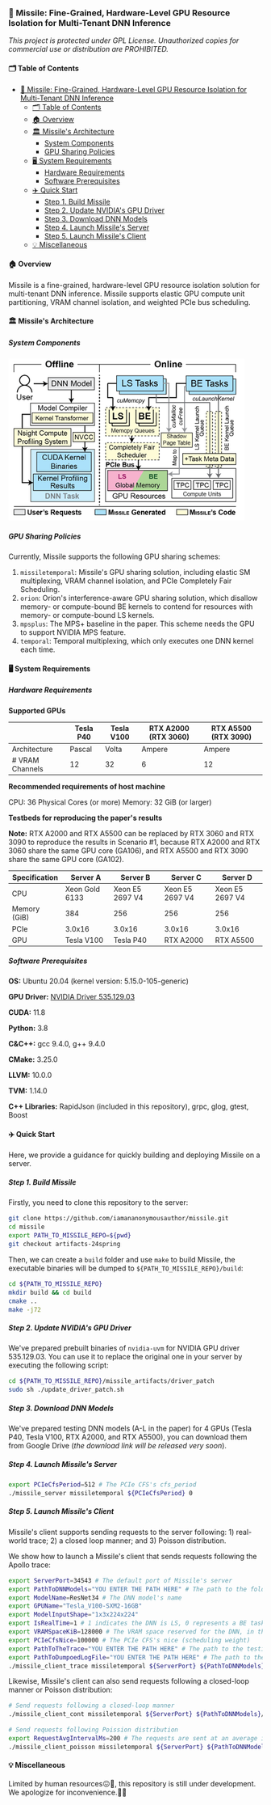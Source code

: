 ### 🚀 Missile: Fine-Grained, Hardware-Level GPU Resource Isolation for Multi-Tenant DNN Inference

*This project is protected under GPL License.*
*Unauthorized copies for commercial use or distribution are PROHIBITED.*

#### 🗂️ Table of Contents

- [🚀 Missile: Fine-Grained, Hardware-Level GPU Resource Isolation for Multi-Tenant DNN Inference](#-missile-fine-grained-hardware-level-gpu-resource-isolation-for-multi-tenant-dnn-inference)
  - [🗂️ Table of Contents](#️-table-of-contents)
  - [🏠 Overview](#-overview)
  - [🏛️ Missile's Architecture](#️-missiles-architecture)
    - [System Components](#system-components)
    - [GPU Sharing Policies](#gpu-sharing-policies)
  - [🖥️ System Requirements](#️-system-requirements)
    - [Hardware Requirements](#hardware-requirements)
    - [Software Prerequisites](#software-prerequisites)
  - [✈️ Quick Start](#️-quick-start)
    - [Step 1. Build Missile](#step-1-build-missile)
    - [Step 2. Update NVIDIA's GPU Driver](#step-2-update-nvidias-gpu-driver)
    - [Step 3. Download DNN Models](#step-3-download-dnn-models)
    - [Step 4. Launch Missile's Server](#step-4-launch-missiles-server)
    - [Step 5. Launch Missile's Client](#step-5-launch-missiles-client)
  - [💡 Miscellaneous](#-miscellaneous)


#### 🏠 Overview

Missile is a fine-grained, hardware-level GPU resource isolation solution for multi-tenant DNN inference. Missile supports elastic GPU compute unit partitioning, VRAM channel isolation, and weighted PCIe bus scheduling.

#### 🏛️ Missile's Architecture

##### System Components

![missile-arch.png](missile-arch.png)

##### GPU Sharing Policies

Currently, Missile supports the following GPU sharing schemes:

1. `missiletemporal`: Missile's GPU sharing solution, including elastic SM multiplexing, VRAM channel isolation, and PCIe Completely Fair Scheduling.
2. `orion`: Orion's interference-aware GPU sharing solution, which disallow memory- or compute-bound BE kernels to contend for resources with memory- or compute-bound LS kernels.
3. `mpsplus`: The MPS+ baseline in the paper. This scheme needs the GPU to support NVIDIA MPS feature.
4. `temporal`: Temporal multiplexing, which only executes one DNN kernel each time.

#### 🖥️ System Requirements

##### Hardware Requirements

**Supported GPUs**


|  | Tesla P40 | Tesla V100 | RTX A2000 (RTX 3060) | RTX A5500 (RTX 3090) |
| --- | --- | --- | --- | --- |
| Architecture | Pascal | Volta | Ampere | Ampere |
| # VRAM Channels | 12 | 32 | 6 | 12 |

**Recommended requirements of host machine**

CPU: 36 Physical Cores (or more)
Memory: 32 GiB (or larger)

**Testbeds for reproducing the paper's results**

**Note:** RTX A2000 and RTX A5500 can be replaced by RTX 3060 and RTX 3090 to reproduce the results in Scenario #1, because RTX A2000 and RTX 3060 share the same GPU core (GA106), and RTX A5500 and RTX 3090 share the same GPU core (GA102).

| Specification | Server A | Server B | Server C | Server D |
| --- | --- | --- | --- | --- |
| CPU | Xeon Gold 6133 | Xeon E5 2697 V4 | Xeon E5 2697 V4 | Xeon E5 2697 V4 |
| Memory (GiB) | 384 | 256 | 256 | 256 |
| PCIe | 3.0x16 | 3.0x16 | 3.0x16 | 3.0x16 |
| GPU | Tesla V100 | Tesla P40 | RTX A2000 | RTX A5500 |

##### Software Prerequisites

**OS:** Ubuntu 20.04 (kernel version: 5.15.0-105-generic)

**GPU Driver:** [NVIDIA Driver 535.129.03](https://www.nvidia.com/download/driverResults.aspx/213194/en-us/)

**CUDA:** 11.8

**Python:** 3.8

**C&C++:** gcc 9.4.0, g++ 9.4.0

**CMake:** 3.25.0

**LLVM:** 10.0.0

**TVM:** 1.14.0

**C++ Libraries:** RapidJson (included in this repository), grpc, glog, gtest, Boost

#### ✈️ Quick Start

Here, we provide a guidance for quickly building and deploying Missile on a server.

##### Step 1. Build Missile

Firstly, you need to clone this repository to the server:

```bash
git clone https://github.com/iamananonymousauthor/missile.git
cd missile
export PATH_TO_MISSILE_REPO=${pwd}
git checkout artifacts-24spring
```

Then, we can create a `build` folder and use `make` to build Missile, the executable binaries will be dumped to `${PATH_TO_MISSILE_REPO}/build`:

```bash
cd ${PATH_TO_MISSILE_REPO}
mkdir build && cd build
cmake ..
make -j72
```

##### Step 2. Update NVIDIA's GPU Driver

We've prepared prebuilt binaries of `nvidia-uvm` for NVIDIA GPU driver 535.129.03. You can use it to replace the original one in your server by executing the following script:

```bash
cd ${PATH_TO_MISSILE_REPO}/missile_artifacts/driver_patch
sudo sh ./update_driver_patch.sh
```

##### Step 3. Download DNN Models

We've prepared testing DNN models (A-L in the paper) for 4 GPUs (Tesla P40, Tesla V100, RTX A2000, and RTX A5500), you can download them from Google Drive (*the download link will be released very soon*).

##### Step 4. Launch Missile's Server

```bash
export PCIeCfsPeriod=512 # The PCIe CFS's cfs_period
./missile_server missiletemporal ${PCIeCfsPeriod} 0
```

##### Step 5. Launch Missile's Client

Missile's client supports sending requests to the server following: 1) real-world trace; 2) a closed loop manner; and 3) Poisson distribution.

We show how to launch a Missile's client that sends requests following the Apollo trace:

```bash
export ServerPort=34543 # The default port of Missile's server
export PathToDNNModels="YOU ENTER THE PATH HERE" # The path to the folder that saves all DNN models 
export ModelName=ResNet34 # The DNN model's name
export GPUName="Tesla_V100-SXM2-16GB"
export ModelInputShape="1x3x224x224"
export IsRealTime=1 # 1 indicates the DNN is LS, 0 represents a BE task
export VRAMSpaceKiB=128000 # The VRAM space reserved for the DNN, in this case we reserve 125 MiB
export PCIeCfsNice=100000 # The PCIe CFS's nice (scheduling weight)
export PathToTheTrace="YOU ENTER THE PATH HERE" # The path to the testing Apollo trace
export PathToDumpoedLogFile="YOU ENTER THE PATH HERE" # The path to the dumpoed log file
./missile_client_trace missiletemporal ${ServerPort} ${PathToDNNModels}/${ModelName}/${GPUName} ${ModelName}__shape_${ModelInputShape} ${IsRealTime} ${VRAMSpaceKiB} ${PCIeCfsNice} ${PathToTheTrace} ${PathToDumpedLogFile}
```

Likewise, Missile's client can also send requests following a closed-loop manner or Poisson distribution:

```bash
# Send requests following a closed-loop manner
./missile_client_cont missiletemporal ${ServerPort} ${PathToDNNModels}/${ModelName}/${GPUName} ${ModelName}__shape_${ModelInputShape} ${IsRealTime} ${VRAMSpaceKiB} ${PCIeCfsNice} ${PathToDumpedLogFile}
```

```bash
# Send requests following Poission distribution
export RequestAvgIntervalMs=200 # The requests are sent at an average interval=200ms
./missile_client_poisson missiletemporal ${ServerPort} ${PathToDNNModels}/${ModelName}/${GPUName} ${ModelName}__shape_${ModelInputShape} ${IsRealTime} ${VRAMSpaceKiB} ${PCIeCfsNice} ${RequestAvgIntervalMs} ${PathToDumpedLogFile}
```

#### 💡 Miscellaneous

Limited by human resources😖🤯, this repository is still under development. We apologize for inconvenience.🙇🙏